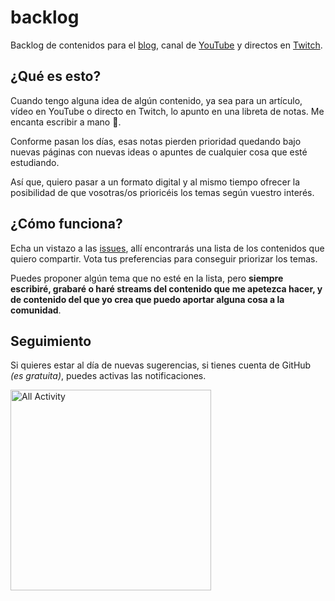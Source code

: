 # backlog

Backlog de contenidos para el [blog](https://joanleon.dev/), canal de [YouTube](https://www.youtube.com/c/JoanLeon) y directos en [Twitch](https://www.twitch.tv/nucliweb).

## ¿Qué es esto?

Cuando tengo alguna idea de algún contenido, ya sea para un artículo, vídeo en YouTube o directo en Twitch, lo apunto en una libreta de notas. Me encanta escribir a mano 🥰.

Conforme pasan los días, esas notas pierden prioridad quedando bajo nuevas páginas con nuevas ideas o apuntes de cualquier cosa que esté estudiando.

Así que, quiero pasar a un formato digital y al mismo tiempo ofrecer la posibilidad de que vosotras/os prioricéis los temas según vuestro interés.

## ¿Cómo funciona?

Echa un vistazo a las [issues](https://github.com/nucliweb/backlog/issues), allí encontrarás una lista de los contenidos que quiero compartir. Vota tus preferencias para conseguir priorizar los temas.

Puedes proponer algún tema que no esté en la lista, pero **siempre escribiré, grabaré o haré streams del contenido que me apetezca hacer, y de contenido del que yo crea que puedo aportar alguna cosa a la comunidad**.

## Seguimiento

Si quieres estar al día de nuevas sugerencias, si tienes cuenta de GitHub *(es gratuita)*, puedes activas las notificaciones.

<img width="321" alt="All Activity" src="https://user-images.githubusercontent.com/1307927/106338370-ee244100-6293-11eb-8644-56db2ec493b1.png">
